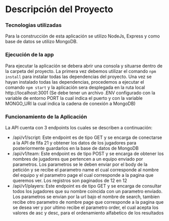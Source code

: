# Descripción del Proyecto

### Tecnologias utilizadas

Para la construcción de esta aplicación se utilizo NodeJs, Express y como base de datos se utilizo MongoDB.

### Ejecución de la app

Para ejecutar la aplicación se debera abrir una consola y situarse dentro de la carpeta del proyecto. La primera vez debemos utilizar el comando `npm install` para instalar todas las dependencias del proyecto. Una vez se hayan instalado todas las dependencias, procedemos a ejecutar el comando `npm start` y la aplicación sera desplegada en la ruta local http://localhost:3001 (Se debe tener un archivo .ENV configurado con la variable de entorno PORT la cual indica el puerto y con la variable MONGO_URI la cual indica la cadena de conexión a MongoDB)

### Funcionamiento de la Aplicación

La API cuenta con 3 endpoints los cuales se describen a continuación:

- /api/v1/script: Este endpoint es de tipo GET y se encarga de conectarse a la API de fifa 21 y obtener los datos de los jugadores para posteriormente guardarlos en la base de datos de MongoDB
- /api/v1/team: Este endpoint es de tipo POST y se encarga de obtener los nombres de jugadores que pertencen a un equipo enviado por parametros. Los parametros se le deben enviar por el body de la petición y se recibe el parametro name el cual corresponde al nombre del equipo y el parametro page el cual corresponde a la pagina que queremos ver. Los registros son paginados de 12 en 12
- /api/v1/players: Este endpoint es de tipo GET y se encarga de consultar todos los jugadores que su nombre coincida con un parametro enviado. Los parametros se envian por la url bajo el nombre de search, tambien recibe otro parametro de nombre page que corresponde a la pagina que se desea ver y por ultimo recibe el parametro order, el cual acepta los valores de asc y desc, para el ordenamiento alfabetico de los resultados
